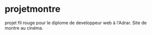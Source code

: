 # projetmontre
projet fil rouge pour le diplome de developpeur web à l'Adrar. Site de montre au cinéma. 
